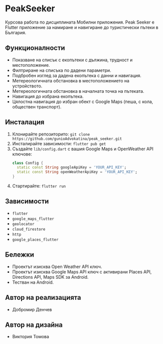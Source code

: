 # PeakSeeker

Курсова работа по дисциплината Мобилни приложения. Peak Seeker е Flutter приложение за намиране и навигиране до туристически пътеки в България.

## Функционалности
- Показване на списък с екопътеки с дължина, трудност и местоположение.
- Филтриране на списъка по дадени параметри.
- Подбробен изглед за дадена екопътека с данни и навигация.
- Метереологичната обстановка в местоположението на устройството.
- Метереологичната обстановка в началната точка на пътеката.
- Навигация до избрана екопътека.
- Цялостна навигация до избран обект с Google Maps (пеша, с кола, обществен транспорт).

## Инсталация
1. Клонирайте репозиторито: `git clone https://github.com/gunioAdvokatina/peak_seeker.git`
2. Инсталирайте зависимости: `flutter pub get`
3. Създайте `lib/config.dart` с вашия Google Maps и OpenWeather API ключове:
   ```dart
   class Config {
     static const String googleApiKey = 'YOUR_API_KEY';
     static const String openWeatherApiKey = 'YOUR_API_KEY';
   }
4. Стартирайте: `flutter run`

## Зависимости
- `flutter`
- `google_maps_flutter`
- `geolocator`
- `cloud_firestore`
- `http`
- `google_places_flutter`

## Бележки
- Проектът изисква Open Weather API ключ.
- Проектът изисква Google Maps API ключ с активирани Places API, Directions API, Maps SDK за Android.
- Тестван на Android.

## Автор на реализацията
- Добромир Денчев

## Автор на дизайна
- Виктория Томова
